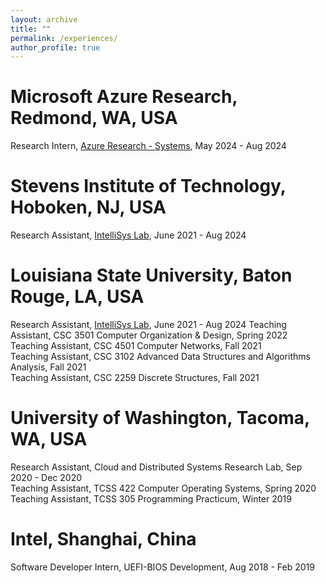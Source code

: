 ```yaml
---
layout: archive
title: ""
permalink: /experiences/
author_profile: true
---
```


# Microsoft Azure Research, Redmond, WA, USA
Research Intern, [Azure Research - Systems](https://www.microsoft.com/en-us/research/group/azure-research-systems/), May 2024 - Aug 2024  

# Stevens Institute of Technology, Hoboken, NJ, USA

Research Assistant, [IntelliSys Lab](https://intellisys.haow.us/), June 2021 - Aug 2024

# Louisiana State University, Baton Rouge, LA, USA

Research Assistant, [IntelliSys Lab](https://intellisys.haow.us/), June 2021 - Aug 2024
Teaching Assistant, CSC 3501 Computer Organization & Design, Spring 2022  
Teaching Assistant, CSC 4501 Computer Networks, Fall 2021  
Teaching Assistant, CSC 3102 Advanced Data Structures and Algorithms Analysis, Fall 2021  
Teaching Assistant, CSC 2259 Discrete Structures, Fall 2021  

# University of Washington, Tacoma, WA, USA

Research Assistant, Cloud and Distributed Systems Research Lab, Sep 2020 - Dec 2020  
Teaching Assistant, TCSS 422 Computer Operating Systems, Spring 2020  
Teaching Assistant, TCSS 305 Programming Practicum, Winter 2019  

# Intel, Shanghai, China

Software Developer Intern, UEFI-BIOS Development, Aug 2018 - Feb 2019
